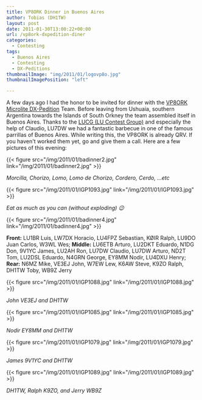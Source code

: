 ```yaml
---
title: VP8ORK Dinner in Buenos Aires
author: Tobias (DH1TW)
layout: post
date: 2011-01-30T13:00:22+00:00
url: /vp8ork-dxpedition-diner
categories:
  - Contesting
tags:
  - Buenos Aires
  - Contesting
  - DX-Peditions
thumbnailImage: "img/2011/01/logovp8o.jpg"
thumbnailImagePosition: "left"

---
```

A few days ago I had the honor to be invited for dinner with the [VP8ORK Microlite DX-Pedition](http://www.vp8o.com) Team. Before leaving from Ushuaia, southern Argentina towards the Islands of South Orkney the team assembled itself in Buenos Aires. Thanks to the [LUCG (LU Contest Group)](http://www.lucg.com.ar) and especially the help of Claudio, LU7DW we had a fantastic barbecue in one of the famous parrillas of Buenos Aires. While writing this, the VP8ORK is already QRV. If you haven't worked them yet, go and give them a call. Here are a few pictures of this evening:

<!--more-->

{{< figure src="/img/2011/01/badinner2.jpg" link="/img/2011/01/badinner2.jpg" >}}

_Morcilla, Chorizo, Lomo, Lomo de Chorizo, Cordero, Cerdo, ...etc_

{{< figure src="/img/2011/01/IGP1093.jpg" link="/img/2011/01/IGP1093.jpg" >}}

_Eat as much as you can (without exploding) 😉_

{{< figure src="/img/2011/01/badinner4.jpg" link="/img/2011/01/badinner4.jpg" >}}

**Front:** LU1BR Luis, LW7DX Horacio, LU4FPZ Sebastian, KØIR Ralph, LU9DO Juan Carlos, W3WL Wes; **Middle:** LU6ETB Arturo, LU2DKT Eduardo, N1DG Don, 9V1YC James, LU2AH Ron, LU7DW Claudio, LU7DW Arturo, ND2T Tom, LU2DSL Eduardo, N4GRN George, EY8MM Nodir, LU4DXU Henry; **Rear:** N6MZ Mike, VE3EJ John, W7EW Lew, K6AW Steve, K9ZO Ralph, DH1TW Toby, WB9Z Jerry

{{< figure src="/img/2011/01/IGP1088.jpg" link="/img/2011/01/IGP1088.jpg" >}}

_John VE3EJ and DH1TW_

{{< figure src="/img/2011/01/IGP1085.jpg" link="/img/2011/01/IGP1085.jpg" >}}

_Nodir EY8MM and DH1TW_

{{< figure src="/img/2011/01/IGP1079.jpg" link="/img/2011/01/IGP1079.jpg" >}}

_James 9V1YC and DH1TW_

{{< figure src="/img/2011/01/IGP1089.jpg" link="/img/2011/01/IGP1089.jpg" >}}

_DH1TW, Ralph K9ZO, and Jerry WB9Z_